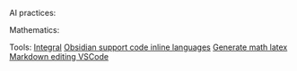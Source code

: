 AI practices:

Mathematics:

Tools:
[Integral](https://www.youtube.com/watch?v=5eUI0iXkyoY)
[Obsidian support code inline languages](https://prismjs.com/#supported-languages)
[Generate math latex](https://cortexjs.io/mathlive/)
[Markdown editing VSCode](https://code.visualstudio.com/docs/languages/markdown)
